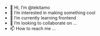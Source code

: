 - 👋 Hi, I’m @tekitamo
- 👀 I’m interested in making something cool 
- 🌱 I’m currently learning frontend 
- 💞️ I’m looking to collaborate on ...
- 📫 How to reach me ...

<!---
tekitamo/tekitamo is a ✨ special ✨ repository because its `README.md` (this file) appears on your GitHub profile.
You can click the Preview link to take a look at your changes.
--->
